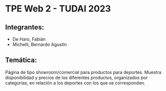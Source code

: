 # TPE Web 2 - TUDAI 2023

## Integrantes:

- De Haro, Fabián
- Michelli, Bernardo Agustín

## Temática:

Página de tipo showroom/comercial para productos para deportes. 
Muestra disponibilidad y precios de los diferentes productos, organizados por categorías, en relación a los deportes con los que se corresponden.
